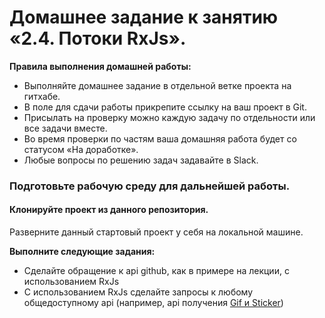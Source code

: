 # Домашнее задание к занятию «2.4. Потоки RxJs».

**Правила выполнения домашней работы:** 
* Выполняйте домашнее задание в отдельной ветке проекта на гитхабе.
* В поле для сдачи работы прикрепите ссылку на ваш проект в Git.
* Присылать на проверку можно каждую задачу по отдельности или все задачи вместе. 
* Во время проверки по частям ваша домашняя работа будет со статусом «На доработке».
* Любые вопросы по решению задач задавайте в Slack.

### Подготовьте рабочую среду для дальнейшей работы.

#### Клонируйте проект из данного репозитория.  

Разверните данный стартовый проект у себя на локальной машине.

**Выполните следующие задания:**
* Сделайте обращение к api github, как в примере на лекции, с использованием RxJs
* С использованием RxJs сделайте запросы к любому общедоступному api (например, api получения  [Gif и Sticker](https://developers.giphy.com/docs/api/endpoint#search))